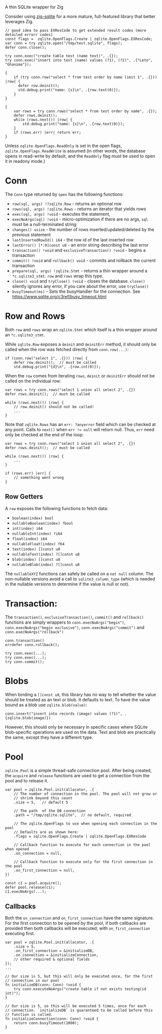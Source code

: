 A thin SQLite wrapper for Zig

Consider using [zig-sqlite](https://github.com/vrischmann/zig-sqlite) for a more mature, full-featured library that better leverages Zig.

```zig
// good idea to pass EXResCode to get extended result codes (more detailed errorr codes)
const flags =  zqlite.OpenFlags.Create | zqlite.OpenFlags.EXResCode;
var conn = try zqlite.open("/tmp/test.sqlite", flags);
defer conn.close();

try conn.exec("create table test (name text)", .{});
try conn.exec("insert into test (name) values (?1), (?2)", .{"Leto", "Ghanima"});

{
    if (try conn.row("select * from test order by name limit 1", .{})) |row| {
      defer row.deinit();
      std.debug.print("name: {s}\n", .{row.text(0)});
    }
}

{
    var rows = try conn.rows("select * from test order by name", .{});
    defer rows.deinit();
    while (rows.next()) |row| {
        std.debug.print("name: {s}\n", .{row.text(0)});
    }
    if (rows.err) |err| return err;
}
```

Unless `zqlite.OpenFlags.ReadOnly` is set in the open flags, `zqlite.OpenFlags.ReadWrite` is assumed (in other words, the database opens in read-write by default, and the `ReadOnly` flag must be used to open it in readony mode.)

# Conn
The `Conn` type returned by `open` has the following functions:

* `row(sql, args) !?zqlite.Row` - returns an optional row
* `rows(sql, args) !zqlite.Rows` - returns an iterator that yields rows
* `exec(sql, args) !void` - executes the statement,
* `execNoArgs(sql) !void` - micro-optimization if there are no args, `sql` must be a null-terminated string
* `changes() usize` - the number of rows inserted/updated/deleted by the previous statement
* `lastInsertedRowId() i64` - the row id of the last inserted row
* `lastError() [*:0]const u8` - an error string describing the last error
* `transaction() !void` and `exclusiveTransaction() !void` - begins a transaction
* `commit() !void` and `rollback() void` - commits and rollback the current transaction
* `prepare(sql, args) !zqlite.Stmt` - returns a thin wrapper around a `*c.sqlite3_stmt`. `row` and `rows` wrap this type.
* `close() void` and `tryClsoe() !void` - closes the database. `close()` silently ignores any error, if you care about the error, use `tryClose()`
* `busyTimeout(ms)` - Sets the busyHandler for the connection. See https://www.sqlite.org/c3ref/busy_timeout.html

# Row and Rows
Both `row` and `rows` wrap an `zqlite.Stmt` which itself is a thin wrapper around an `*c.sqlite3_stmt`. 

While `zqlite.Row` exposes a `deinit` and `deinitErr` method, it should only be called when the row was fetched directly from `conn.row(...)`:

```zig
if (conn.row("select 1", .{})) |row| {
    defer row.deinit();  // must be called
    std.debug.print("{d}\n", .{row.int(0)});

```

When the `row` comes from iterating `rows`, `deinit` or `deinitErr` should not be called on the individual row:

```zig
var rows = try conn.rows("select 1 union all select 2", .{})
defer rows.deinit();  // must be called

while (rows.next()) |row| {
    // row.deinit() should not be called!
    ...
}
```

Note that `zqlite.Rows` has an `err: ?anyerror` field which can be checked at any point. Calls to `next()` when `err != null` will return null. Thus, `err` need only be checked at the end of the loop:

```zig
var rows = try conn.rows("select 1 union all select 2", .{})
defer rows.deinit();  // must be called

while (rows.next()) |row| {
    ...
}

if (rows.err) |err| {
    // something went wrong 
}
```

## Row Getters
A `row` exposes the following functions to fetch data:

* `boolean(index) bool`
* `nullableBoolean(index) ?bool`
* `int(index) i64`
* `nullableInt(index) ?i64`
* `float(index) i64`
* `nullableFloat(index) f64`
* `text(index) []const u8`
* `nullableText(index) ?[]const u8`
* `blob(index) []const u8`
* `nullableBlob(index) ?[]const u8`

The `nullableXYZ` functions can safely be called on a `not null` column. The non-nullable versions avoid a call to `sqlite3_column_type` (which is needed in the nullable versions to determine if the value is null or not).

# Transaction:
The `transaction()`, `exclusiveTransaction()`, `commit()` and `rollback()` functions are simply wrappers to `conn.execNoArgs("begin")`, `conn.execNoArgs("begin exclusive")`, `conn.execNoArgs("commit")` and `conn.execNoArgs("rollback")`

```zig
conn.transaction()
errdefer conn.rollback();

try conn.exec(...);
try conn.exec(...);
try conn.commit();
```

# Blobs
When binding a `[]const u8`, this library has no way to tell whether the value should be treated as an text or blob. It defaults to text. To have the value bound as a blob use `zqlite.blob(value)`:

```zig
conn.insert("insert into records (image) values (?1)", .{zqlite.blob(image)})
```

However, this should only be necessary in specific cases where SQLite blob-specific operations are used on the data. Text and blob are practically the same, except they have a different type.

# Pool
`zqlite.Pool` is a simple thread-safe connection pool. After being created, the `acquire` and `release` functions are used to get a connection from the pool and to release it.

```zig
var pool = zqlite.Pool.init(allocator, .{
    // The number of connection in the pool. The pool will not grow or
    // shrink beyond this count
    .size = 5,   // default 5

    // The path  of the DB connection
    .path = "/tmp/zqlite.sqlite",  // no default, required

    // The zqlite.OpenFlags to use when opening each connection in the pool
    // Defaults are as shown here:
    .flags = zqlite.OpenFlags.Create | zqlite.OpenFlags.EXResCode  

    // Callback function to execute for each connection in the pool when opened
    .on_connection = null,

    // Callback function to execute only for the first connection in the pool
    .on_first_connection = null,
})

const c1 = pool.acquire();
defer pool.release(c1);
c1.execNoArgs(...);
```

## Callbacks
Both the `on_connection` and `on_first_connection` have the same signature. For the first connection to be opened by the pool, if both callbacks are provided then both callbacks will be executed, with `on_first_connection` executing first.

```zig
var pool = zqlite.Pool.init(allocator, .{
    .size = 5,
    .on_first_connection = &initializeDB,
    .on_connection = &initializeConnection,
    // other required & optional fields
});
...

// Our size is 5, but this will only be executed once, for the first
// connection in our pool
fn initializeDB(conn: Conn) !void {
    try conn.executeNoArgs("create table if not exists testing(id int)");
}

// Our size is 5, so this will be executed 5 times, once for each
// connection. `initializeDB` is guaranteed to be called before this
// function is called.
fn initializeConnection(conn: Conn) !void {
    return conn.busyTimeout(1000);
}
```
